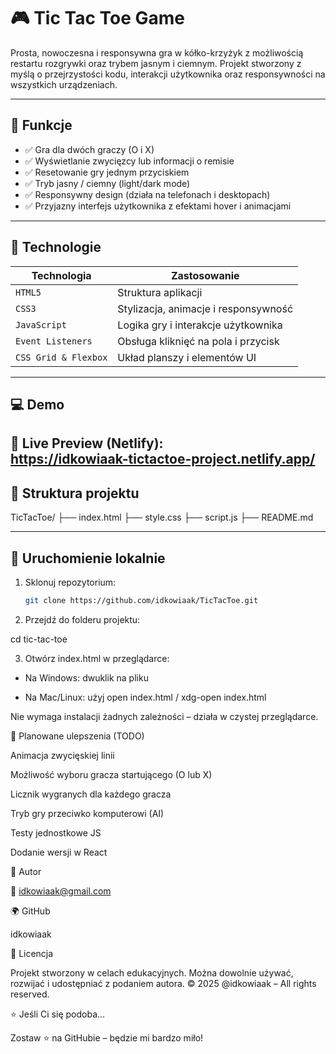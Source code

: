 # 🎮 Tic Tac Toe Game

Prosta, nowoczesna i responsywna gra w kółko-krzyżyk z możliwością restartu rozgrywki oraz trybem jasnym i ciemnym. Projekt stworzony z myślą o przejrzystości kodu, interakcji użytkownika oraz responsywności na wszystkich urządzeniach.

---

## 🎯 Funkcje

- ✅ Gra dla dwóch graczy (O i X)  
- ✅ Wyświetlanie zwycięzcy lub informacji o remisie  
- ✅ Resetowanie gry jednym przyciskiem  
- ✅ Tryb jasny / ciemny (light/dark mode)  
- ✅ Responsywny design (działa na telefonach i desktopach)  
- ✅ Przyjazny interfejs użytkownika z efektami hover i animacjami

---

## 🧰 Technologie

| Technologia          | Zastosowanie                         |
| ------------------- | ------------------------------------ |
| `HTML5`             | Struktura aplikacji                  |
| `CSS3`              | Stylizacja, animacje i responsywność |
| `JavaScript`        | Logika gry i interakcje użytkownika  |
| `Event Listeners`   | Obsługa kliknięć na pola i przycisk |
| `CSS Grid & Flexbox`| Układ planszy i elementów UI         |

---

## 💻 Demo

🔗 **Live Preview (Netlify)**:  
https://idkowiaak-tictactoe-project.netlify.app/
---

## 📁 Struktura projektu

TicTacToe/
├── index.html
├── style.css
├── script.js
├── README.md

---

## 🚀 Uruchomienie lokalnie

1. Sklonuj repozytorium:

   ```bash
   git clone https://github.com/idkowiaak/TicTacToe.git

2. Przejdź do folderu projektu:

cd tic-tac-toe

3. Otwórz index.html w przeglądarce:

- Na Windows: dwuklik na pliku

- Na Mac/Linux: użyj open index.html / xdg-open index.html

Nie wymaga instalacji żadnych zależności – działa w czystej przeglądarce.

📌 Planowane ulepszenia (TODO)

 Animacja zwycięskiej linii

 Możliwość wyboru gracza startującego (O lub X)

 Licznik wygranych dla każdego gracza

 Tryb gry przeciwko komputerowi (AI)

 Testy jednostkowe JS

 Dodanie wersji w React

👤 Autor

📧 idkowiaak@gmail.com

🌍 GitHub

idkowiaak

🧾 Licencja

Projekt stworzony w celach edukacyjnych. Można dowolnie używać, rozwijać i udostępniać z podaniem autora.
© 2025 @idkowiaak – All rights reserved.

⭐ Jeśli Ci się podoba...

Zostaw ⭐ na GitHubie – będzie mi bardzo miło!
